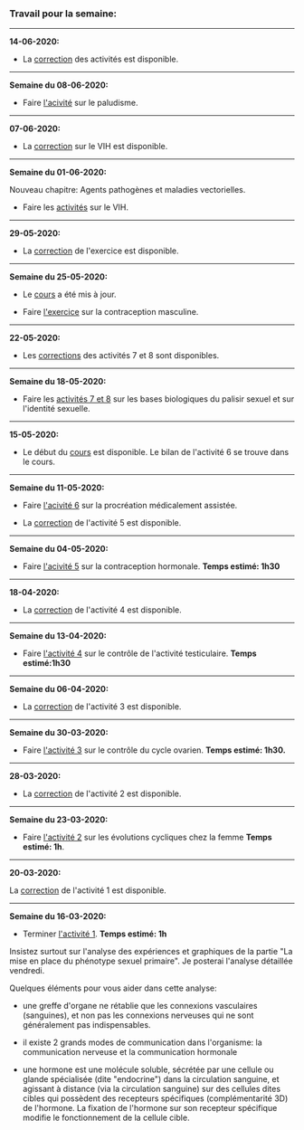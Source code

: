 ### Travail pour la semaine:


______


**14-06-2020:**


- La [correction](https://ipfs.io/ipfs/QmcTqdZaXjSp2XbpyrYXik5HoaNKcewf2w9xKhQTgPhN82) des activités est disponible.

______


**Semaine du 08-06-2020:**


- Faire [l'acivité](https://ipfs.io/ipfs/QmNVixxru5io1MEoEEgo2ukreGpurayH9JCNTLa1WeX2aD) sur le paludisme.


______


**07-06-2020:**

- La [correction](https://ipfs.io/ipfs/QmUV6xvE3Q9WMt58Sp7sV5D7TZm7VaqZXBsVbCjwDSNDVr) sur le VIH est disponible.

______



**Semaine du 01-06-2020:**


Nouveau chapitre: Agents pathogènes et maladies vectorielles.


- Faire les [activités](https://ipfs.io/ipfs/Qmf3TeSsocQrAinaBXtaSYdu33qzFX6A792v74mkmwAy68) sur le VIH.


______


**29-05-2020:**

- La [correction](https://ipfs.io/ipfs/QmSA45PpDqaJoHoxbvDKaBdeCM5fHN94NnzigXzRdE3onb) de l'exercice est disponible.

______

**Semaine du 25-05-2020:**


- Le [cours](https://ipfs.io/ipfs/QmQhN8sTXzsorwGTB9WK2JEvaecQU8t9B6NdHrMLGdxbHm) a été mis à jour.

- Faire [l'exercice](https://ipfs.io/ipfs/QmPqjvcJiP82Mt6BuDtqACTK5mpuvN4aMF3xGP2yVKMXyS) sur la contraception masculine.   

______

**22-05-2020:**

- Les [corrections](https://ipfs.io/ipfs/QmSWdRhbBxpx4YrXGnCHHdLtS87A3uDJ3MjNaDBMLZXE5v) des activités 7 et 8 sont disponibles.


______

**Semaine du 18-05-2020:**

- Faire les [activités 7 et 8](https://ipfs.io/ipfs/QmNcSw6Ysrs6AR1XmyNyextTraeK5pQnHQV55yzA6Hk2Zf) sur les bases biologiques du palisir sexuel et sur l'identité sexuelle.


______


**15-05-2020:**

- Le début du [cours](https://ipfs.io/ipfs/QmXbagzQLP1pavCX6ooTtT31jmhFJ6nGiznNsfcRL5AWiU) est disponible. Le bilan de l'activité 6 se trouve dans le cours.


______


**Semaine du 11-05-2020:**

- Faire [l'acivité 6](https://ipfs.io/ipfs/QmXLD2jHZaZHGgBe7tRC6UC3BMnDt3EfPibbaRh3nU1DcH) sur la procréation médicalement assistée.


- La [correction](https://ipfs.io/ipfs/Qmd3DTs35H5Yw4B9LFi1iv65oh4K785SnUKMVewF9QQEf1) de l'activité 5 est disponible.


______


**Semaine du 04-05-2020:**

- Faire [l'acivité 5](https://github.com/YannBouyeron/SVT2/blob/master/Thème-2/A5%20contraception.md) sur la contraception hormonale. **Temps estimé: 1h30**	


______


**18-04-2020:** 

- La [correction](https://github.com/YannBouyeron/SVT2/blob/master/Thème-2/A4%20correction.md) de l'activité 4 est disponible.

______

**Semaine du 13-04-2020:**

- Faire [l'activité 4](https://github.com/YannBouyeron/SVT2/blob/master/Thème-2/A4%20Testis.md) sur le contrôle de l'activité testiculaire. **Temps estimé:1h30**


_______


**Semaine du 06-04-2020:**

- La [correction](https://github.com/YannBouyeron/SVT2/blob/master/Thème-2/A3%20correction.md) de l'activité 3 est disponible.

_______


**Semaine du 30-03-2020:**

- Faire [l'activité 3](https://github.com/YannBouyeron/SVT2/blob/master/Thème-2/A3%20CHH.md) sur le contrôle du cycle ovarien. **Temps estimé: 1h30.**


______


**28-03-2020:**

- La [correction](https://github.com/YannBouyeron/SVT2/blob/master/Thème-2/A2%20correction.md) de l'activité 2 est disponible.


______


**Semaine du 23-03-2020:**

- Faire [l'activité 2](https://github.com/YannBouyeron/SVT2/blob/master/Thème-2/A2%20Cycles%20femmes.md) sur les évolutions cycliques chez la femme **Temps estimé: 1h**.


______


**20-03-2020:**

La [correction](https://github.com/YannBouyeron/SVT2/blob/master/Thème-2/A1%20Correction.md) de l'activité 1 est disponible.


______


**Semaine du 16-03-2020:**

- Terminer [l'activité 1](https://github.com/YannBouyeron/SVT2/blob/master/Thème-2/A1%20Phénotypes%20sexuels.md). **Temps estimé: 1h**

Insistez surtout sur l'analyse des expériences et graphiques de la partie "La mise en place du phénotype sexuel primaire". Je posterai l'analyse détaillée vendredi.

Quelques éléments pour vous aider dans cette analyse:

- une greffe d'organe ne rétablie que les connexions vasculaires (sanguines), et non pas les connexions nerveuses qui ne sont généralement pas indispensables.

- il existe 2 grands modes de communication dans l'organisme: la communication nerveuse et la communication hormonale

- une hormone est une molécule soluble, sécrétée par une cellule ou glande spécialisée (dite "endocrine") dans la circulation sanguine, et agissant à distance (via la circulation sanguine) sur des cellules dites cibles qui possèdent des recepteurs spécifiques (complémentarité 3D) de l'hormone. La fixation de l'hormone sur son recepteur spécifique modifie le fonctionnement de la cellule cible.
